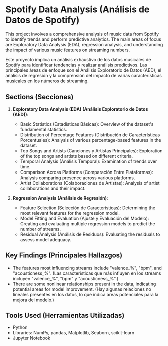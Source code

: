 # Spotify Data Analysis (Análisis de Datos de Spotify)
This project involves a comprehensive analysis of music data from Spotify to identify trends and perform predictive analytics. The main areas of focus are Exploratory Data Analysis (EDA), regression analysis, and understanding the impact of various music features on streaming numbers.

Este proyecto implica un análisis exhaustivo de los datos musicales de Spotify para identificar tendencias y realizar análisis predictivos. Las principales áreas de enfoque son el Análisis Exploratorio de Datos (AED), el análisis de regresión y la comprensión del impacto de varias características musicales en los números de streaming.

## Sections (Secciones)

1. **Exploratory Data Analysis (EDA) (Análisis Exploratorio de Datos (AED))**:
   - Basic Statistics (Estadísticas Básicas): Overview of the dataset's fundamental statistics.
   - Distribution of Percentage Features (Distribución de Características Porcentuales): Analysis of various percentage-based features in the dataset.
   - Top Songs and Artists (Canciones y Artistas Principales): Exploration of the top songs and artists based on different criteria.
   - Temporal Analysis (Análisis Temporal): Examination of trends over time.
   - Comparison Across Platforms (Comparación Entre Plataformas): Analysis comparing presence across various platforms.
   - Artist Collaborations (Colaboraciones de Artistas): Analysis of artist collaborations and their impact.

2. **Regression Analysis (Análisis de Regresión)**:
   - Feature Selection (Selección de Características): Determining the most relevant features for the regression model.
   - Model Fitting and Evaluation (Ajuste y Evaluación del Modelo): Creating and evaluating multiple regression models to predict the number of streams.
   - Residual Analysis (Análisis de Residuos): Evaluating the residuals to assess model adequacy.

## Key Findings (Principales Hallazgos)

- The features most influencing streams include "valence_%", "bpm", and "acousticness_%". (Las características que más influyen en los streams incluyen "valence_%", "bpm" y "acousticness_%".)
- There are some nonlinear relationships present in the data, indicating potential areas for model improvement. (Hay algunas relaciones no lineales presentes en los datos, lo que indica áreas potenciales para la mejora del modelo.)

## Tools Used (Herramientas Utilizadas)

- Python
- Libraries: NumPy, pandas, Matplotlib, Seaborn, scikit-learn
- Jupyter Notebook

